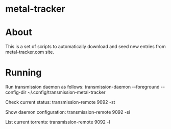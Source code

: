 metal-tracker
=============

# About

This is a set of scripts to automatically download and seed new entries from
metal-tracker.com site.

# Running

Run transmission daemon as follows:
transmission-daemon --foreground --config-dir ~/.config/transmission-metal-tracker

Check current status:
transmission-remote 9092 -st

Show daemon configuration:
transmission-remote 9092 -si

List current torrents:
transmission-remote 9092 -l
